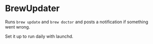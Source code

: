 # BrewUpdater
Runs `brew update` and `brew doctor` and posts a notification if something went wrong.

Set it up to run daily with launchd.
